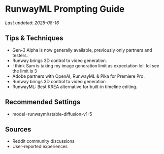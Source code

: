 # RunwayML Prompting Guide

*Last updated: 2025-08-16*

## Tips & Techniques

- Gen-3 Alpha is now generally available, previously only partners and testers.
- Runway brings 3D control to video generation.
- I think Sam is taking my image generation limit as expectation lol. lol see the limit is 3
- Adobe partners with OpenAI, RunwayML & Pika for Premiere Pro.
- Runway brings 3D control to video generation
- RunwayML: Best KREA alternative for built-in timeline editing.

## Recommended Settings

- model=runwayml/stable-diffusion-v1-5

## Sources

- Reddit community discussions
- User-reported experiences
